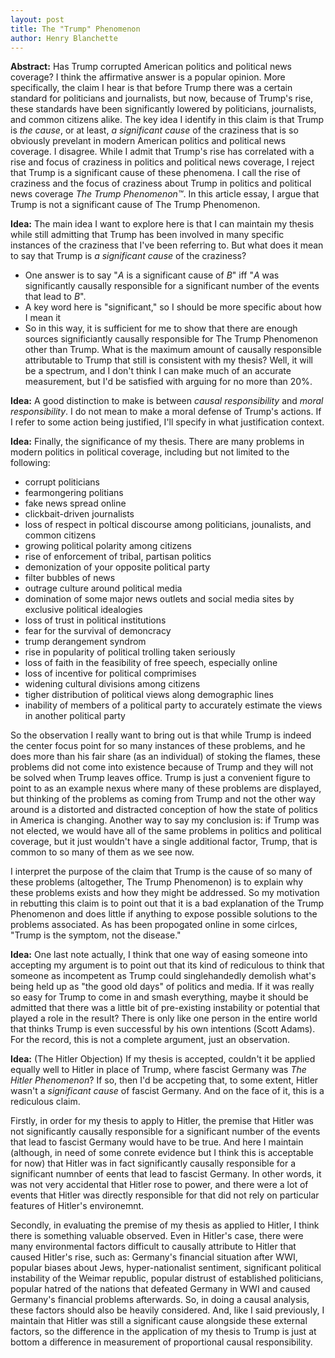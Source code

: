 ```yaml
---
layout: post
title: The "Trump" Phenomenon
author: Henry Blanchette
---
```


**Abstract:** Has Trump corrupted American politics and political news coverage? I think the affirmative answer is a popular opinion. More specifically, the claim I hear is that before Trump there was a certain standard for politicians and journalists, but now, because of Trump's rise, these standards have been significantly lowered by politicians, journalists, and common citizens alike. The key idea I identify in this claim is that Trump is _the cause_, or at least, _a significant cause_ of the craziness that is so obviously prevelant in modern American politics and political news coverage. I disagree. While I admit that Trump's rise has correlated with a rise and focus of craziness in politics and political news coverage, I reject that Trump is a significant cause of these phenomena. I call the rise of craziness and the focus of craziness about Trump in politics and political news coverage _The Trump Phenomenon™_. In this article essay, I argue that Trump is not a significant cause of The Trump Phenomenon.

**Idea:** The main idea I want to explore here is that I can maintain my thesis while still admitting that Trump has been involved in many specific instances of the craziness that I've been referring to. But what does it mean to say that Trump is _a significant cause_ of the craziness?
- One answer is to say "_A_ is a significant cause of _B_" iff "_A_ was significantly causally responsible for a significant number of the events that lead to _B_".
- A key word here is "significant," so I should be more specific about how I mean it
- So in this way, it is sufficient for me to show that there are enough sources significiantly causally responsible for The Trump Phenomenon other than Trump. What is the maximum amount of causally responsible attributable to Trump that still is consistent with my thesis? Well, it will be a spectrum, and I don't think I can make much of an accurate measurement, but I'd be satisfied with arguing for no more than 20%.

**Idea:** A good distinction to make is between _causal responsibility_ and _moral responsibility_. I do not mean to make a moral defense of Trump's actions. If I refer to some action being justified, I'll specify in what justification context.

**Idea:** Finally, the significance of my thesis. There are many problems in modern politics in political coverage, including but not limited to the following:
- corrupt politicians
- fearmongering politians
- fake news spread online
- clickbait-driven journalists
- loss of respect in poltical discourse among politicians, jounalists, and common citizens
- growing political polarity among citizens
- rise of enforcement of tribal, partisan politics
- demonization of your opposite political party
- filter bubbles of news
- outrage culture around political media
- domination of some major news outlets and social media sites by exclusive political idealogies
- loss of trust in political institutions
- fear for the survival of demoncracy
- trump derangement syndrom
- rise in popularity of political trolling taken seriously
- loss of faith in the feasibility of free speech, especially online
- loss of incentive for political comprimises
- widening cultural divisions among citizens
- tigher distribution of political views along demographic lines
- inability of members of a political party to accurately estimate the views in another political party

So the observation I really want to bring out is that while Trump is indeed the center focus point for so many instances of these problems, and he does more than his fair share (as an individual) of stoking the flames, these problems did not come into existence because of Trump and they will not be solved when Trump leaves office. Trump is just a convenient figure to point to as an example nexus where many of these problems are displayed, but thinking of the problems as coming from Trump and not the other way around is a distorted and distracted conception of how the state of politics in America is changing. Another way to say my conclusion is: if Trump was not elected, we would have all of the same problems in politics and political coverage, but it just wouldn't have a single additional factor, Trump, that is common to so many of them as we see now.

I interpret the purpose of the claim that Trump is the cause of so many of these problems (altogether, The Trump Phenomenon) is to explain why these problems exists and how they might be addressed. So my motivation in rebutting this claim is to point out that it is a bad explanation of the Trump Phenomenon and does little if anything to expose possible solutions to the problems associated. As has been propogated online in some cirlces, "Trump is the symptom, not the disease."

**Idea:** One last note actually, I think that one way of easing someone into accepting my argument is to point out that its kind of rediculous to think that someone as incompetent as Trump could singlehandedly demolish what's being held up as "the good old days" of politics and media. If it was really so easy for Trump to come in and smash everything, maybe it should be admitted that there was a little bit of pre-existing instability or potential that played a role in the result? There is only like one person in the entire world that thinks Trump is even successful by his own intentions (Scott Adams). For the record, this is not a complete argument, just an observation.

**Idea:** (The Hitler Objection)
If my thesis is accepted, couldn't it be applied equally well to Hitler in place of Trump, where fascist Germany was _The Hitler Phenomenon_? If so, then I'd be accpeting that, to some extent, Hitler wasn't a _significant cause_ of fascist Germany. And on the face of it, this is a rediculous claim.

Firstly, in order for my thesis to apply to Hitler, the premise that Hitler was not significantly causally responsible for a significant number of the events that lead to fascist Germany would have to be true. And here I maintain (although, in need of some conrete evidence but I think this is acceptable for now) that Hitler was in fact significantly causally responsible for a significant numnber of eents that lead to fascist Germany. In other words, it was not very accidental that Hitler rose to power, and there were a lot of events that Hitler was directly responsible for that did not rely on particular features of Hitler's environemnt.

Secondly, in evaluating the premise of my thesis as applied to Hitler, I think there is something valuable observed. Even in Hitler's case, there were many environmental factors difficult to causally attribute to Hitler that caused Hitler's rise, such as: Germany's financial situation after WWI, popular biases about Jews, hyper-nationalist sentiment, significant political instability of the Weimar republic, popular distrust of established politicians, popular hatred of the nations that defeated Germany in WWI and caused Germany's financial problems afterwards. So, in doing a causal analysis, these factors should also be heavily considered. And, like I said previously, I maintain that Hitler was still a significant cause alongside these external factors, so the difference in the application of my thesis to Trump is just at bottom a difference in measurement of proportional causal responsibility.
